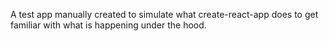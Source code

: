 A test app manually created to simulate what create-react-app does to get familiar with what is happening under the hood.

